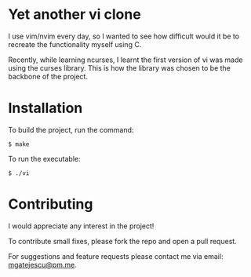 # Yet another vi clone

I use vim/nvim every day, so I wanted to see how difficult would
it be to recreate the functionality myself using C.

Recently, while learning ncurses, I learnt the first version of
vi was made using the curses library. This is how the library was
chosen to be the backbone of the project.

# Installation

To build the project, run the command:

`$ make`

To run the executable:

`$ ./vi`

# Contributing

I would appreciate any interest in the project!

To contribute small fixes, please fork the repo and open a pull
request.

For suggestions and feature requests please contact me via email:
[mgatejescu@pm.me](mailto:mgatejescu@pm.me).
